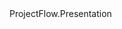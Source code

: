 <?xml version="1.0"?>
<doc>
    <assembly>
        <name>ProjectFlow.Presentation</name>
    </assembly>
    <members>
    </members>
</doc>
